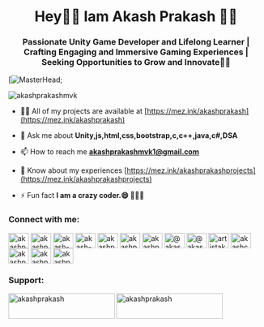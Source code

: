 <h1 align="center">Hey✌🏻 Iam Akash Prakash 🧒🏻</h1>
<h3 align="center">Passionate Unity Game Developer and Lifelong Learner | Crafting Engaging and Immersive Gaming Experiences | Seeking Opportunities to Grow and Innovate👨‍🚀
</h3>

[![MasterHead](https://im3.ezgif.com/tmp/ezgif-3-0d06bb73fa.gif);



<p align="left"> <img src="https://komarev.com/ghpvc/?username=akashprakashmvk&label=Profile%20views&color=0e75b6&style=flat" alt="akashprakashmvk" /> </p>



- 👨‍💻 All of my projects are available at [https://mez.ink/akashprakash](https://mez.ink/akashprakash)

- 💬 Ask me about **Unity,js,html,css,bootstrap,c,c++,java,c#,DSA**

- 📫 How to reach me **akashprakashmvk1@gmail.com**

- 📄 Know about my experiences [https://mez.ink/akashprakashprojects](https://mez.ink/akashprakashprojects)

- ⚡ Fun fact **I am a crazy coder.😄 👨🏻‍💻**

<h3 align="left">Connect with me:</h3>
<p align="left">
<a href="https://codepen.io/akashprakash" target="blank"><img align="center" src="https://raw.githubusercontent.com/rahuldkjain/github-profile-readme-generator/master/src/images/icons/Social/codepen.svg" alt="akashprakash" height="30" width="40" /></a>
<a href="https://dev.to/akashprakash" target="blank"><img align="center" src="https://raw.githubusercontent.com/rahuldkjain/github-profile-readme-generator/master/src/images/icons/Social/devto.svg" alt="akashprakash" height="30" width="40" /></a>
<a href="https://linkedin.com/in/akash-prakash-53074b22a" target="blank"><img align="center" src="https://raw.githubusercontent.com/rahuldkjain/github-profile-readme-generator/master/src/images/icons/Social/linked-in-alt.svg" alt="akash-prakash-53074b22a" height="30" width="40" /></a>
<a href="https://stackoverflow.com/users/akash-prakash" target="blank"><img align="center" src="https://raw.githubusercontent.com/rahuldkjain/github-profile-readme-generator/master/src/images/icons/Social/stack-overflow.svg" alt="akash-prakash" height="30" width="40" /></a>
<a href="https://codesandbox.com/akashprakash" target="blank"><img align="center" src="https://raw.githubusercontent.com/rahuldkjain/github-profile-readme-generator/master/src/images/icons/Social/codesandbox.svg" alt="akashprakash" height="30" width="40" /></a>
<a href="https://instagram.com/akashprakashmvk" target="blank"><img align="center" src="https://raw.githubusercontent.com/rahuldkjain/github-profile-readme-generator/master/src/images/icons/Social/instagram.svg" alt="akashprakashmvk" height="30" width="40" /></a>
<a href="https://dribbble.com/akashprakashmvk" target="blank"><img align="center" src="https://raw.githubusercontent.com/rahuldkjain/github-profile-readme-generator/master/src/images/icons/Social/dribbble.svg" alt="akashprakashmvk" height="30" width="40" /></a>
<a href="https://hashnode.com/@akashprakash" target="blank"><img align="center" src="https://raw.githubusercontent.com/rahuldkjain/github-profile-readme-generator/master/src/images/icons/Social/hashnode.svg" alt="@akashprakash" height="30" width="40" /></a>
<a href="https://medium.com/@akashprakashmvk" target="blank"><img align="center" src="https://raw.githubusercontent.com/rahuldkjain/github-profile-readme-generator/master/src/images/icons/Social/medium.svg" alt="@akashprakashmvk" height="30" width="40" /></a>
<a href="https://www.youtube.com/c/artistakashprakash" target="blank"><img align="center" src="https://raw.githubusercontent.com/rahuldkjain/github-profile-readme-generator/master/src/images/icons/Social/youtube.svg" alt="artistakashprakash" height="30" width="40" /></a>
<a href="https://www.codechef.com/users/akashcoder123" target="blank"><img align="center" src="https://cdn.jsdelivr.net/npm/simple-icons@3.1.0/icons/codechef.svg" alt="akashcoder123" height="30" width="40" /></a>
<a href="https://www.hackerrank.com/akashprakashmvk" target="blank"><img align="center" src="https://raw.githubusercontent.com/rahuldkjain/github-profile-readme-generator/master/src/images/icons/Social/hackerrank.svg" alt="akashprakashmvk" height="30" width="40" /></a>
<a href="https://www.leetcode.com/akashprakash" target="blank"><img align="center" src="https://raw.githubusercontent.com/rahuldkjain/github-profile-readme-generator/master/src/images/icons/Social/leet-code.svg" alt="akashprakash" height="30" width="40" /></a>
<a href="https://www.hackerearth.com/akashprakash" target="blank"><img align="center" src="https://raw.githubusercontent.com/rahuldkjain/github-profile-readme-generator/master/src/images/icons/Social/hackerearth.svg" alt="akashprakash" height="30" width="40" /></a>
</p>



<h3 align="left">Support:</h3>
<p><a href="https://www.buymeacoffee.com/akashprakash"> <img align="left" src="https://cdn.buymeacoffee.com/buttons/v2/default-yellow.png" height="50" width="210" alt="akashprakash" /></a><a href="https://ko-fi.com/akashprakash"> <img align="left" src="https://cdn.ko-fi.com/cdn/kofi3.png?v=3" height="50" width="210" alt="akashprakash" /></a></p><br><br>

